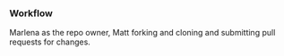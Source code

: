 ### Workflow

Marlena as the repo owner, Matt forking and cloning and submitting pull requests for changes. 
